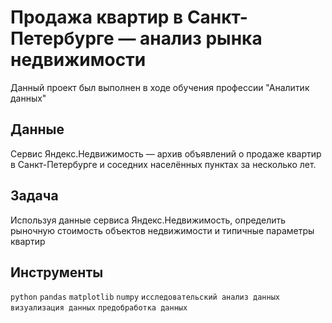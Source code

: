 # Продажа квартир в Санкт-Петербурге — анализ рынка недвижимости

Данный проект был выполнен в ходе обучения профессии "Аналитик данных"

## Данные

Сервис Яндекс.Недвижимость — архив объявлений о продаже квартир в Санкт-Петербурге и соседних населённых пунктах за несколько лет.

## Задача

Используя данные сервиса Яндекс.Недвижимость, определить рыночную стоимость объектов недвижимости и типичные параметры квартир

##  Инструменты

`python` `pandas` `matplotlib` `numpy` `исследовательский анализ данных` `визуализация данных` `предобработка данных`
